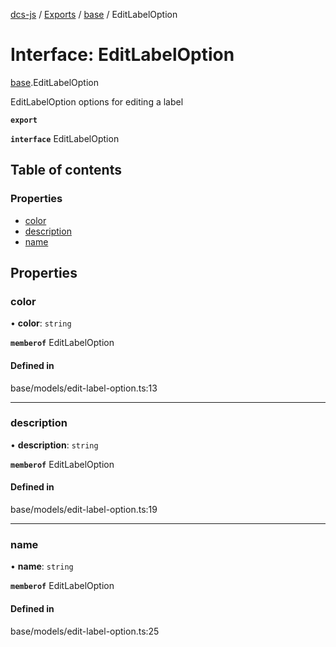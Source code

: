 [dcs-js](../README.md) / [Exports](../modules.md) / [base](../modules/base.md) / EditLabelOption

# Interface: EditLabelOption

[base](../modules/base.md).EditLabelOption

EditLabelOption options for editing a label

**`export`**

**`interface`** EditLabelOption

## Table of contents

### Properties

- [color](base.EditLabelOption.md#color)
- [description](base.EditLabelOption.md#description)
- [name](base.EditLabelOption.md#name)

## Properties

### <a id="color" name="color"></a> color

• **color**: `string`

**`memberof`** EditLabelOption

#### Defined in

base/models/edit-label-option.ts:13

___

### <a id="description" name="description"></a> description

• **description**: `string`

**`memberof`** EditLabelOption

#### Defined in

base/models/edit-label-option.ts:19

___

### <a id="name" name="name"></a> name

• **name**: `string`

**`memberof`** EditLabelOption

#### Defined in

base/models/edit-label-option.ts:25
